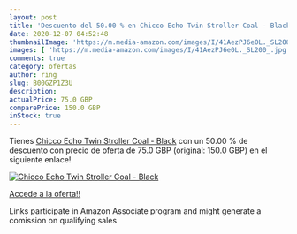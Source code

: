 ```yaml
---
layout: post
title: 'Descuento del 50.00 % en Chicco Echo Twin Stroller Coal - Black'
date: 2020-12-07 04:52:48
thumbnailImage: 'https://m.media-amazon.com/images/I/41AezPJ6e0L._SL200_.jpg'
images: [ 'https://m.media-amazon.com/images/I/41AezPJ6e0L._SL200_.jpg' ]
comments: true
category: ofertas
author: ring
slug: B00GZP1Z3U
description:
actualPrice: 75.0 GBP
comparePrice: 150.0 GBP
inStock: true
---
```


Tienes [Chicco Echo Twin Stroller Coal - Black](https://www.amazon.co.uk/dp/B00GZP1Z3U/?tag=tolees0a-21) con un 50.00 % de descuento con precio de oferta de 75.0 GBP (original: 150.0 GBP) en el siguiente enlace!

[![Chicco Echo Twin Stroller Coal - Black](https://m.media-amazon.com/images/I/41AezPJ6e0L._SL200_.jpg)](https://www.amazon.co.uk/dp/B00GZP1Z3U/?tag=tolees0a-21)

[Accede a la oferta!!](https://www.amazon.co.uk/dp/B00GZP1Z3U/?tag=tolees0a-21)

Links participate in Amazon Associate program and might generate a comission on qualifying sales


